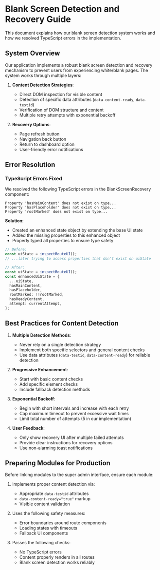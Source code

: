 
# Blank Screen Detection and Recovery Guide

This document explains how our blank screen detection system works and how we resolved TypeScript errors in the implementation.

## System Overview

Our application implements a robust blank screen detection and recovery mechanism to prevent users from experiencing white/blank pages. The system works through multiple layers:

1. **Content Detection Strategies**:
   - Direct DOM inspection for visible content
   - Detection of specific data attributes (`data-content-ready`, `data-testid`)
   - Verification of DOM structure and content
   - Multiple retry attempts with exponential backoff

2. **Recovery Options**:
   - Page refresh button
   - Navigation back button
   - Return to dashboard option
   - User-friendly error notifications

## Error Resolution

### TypeScript Errors Fixed

We resolved the following TypeScript errors in the BlankScreenRecovery component:

```
Property 'hasMainContent' does not exist on type...
Property 'hasPlaceholder' does not exist on type...
Property 'rootMarked' does not exist on type...
```

**Solution**:
- Created an enhanced state object by extending the base UI state
- Added the missing properties to this enhanced object
- Properly typed all properties to ensure type safety

```typescript
// Before:
const uiState = inspectRouteUI();
// ...later trying to access properties that don't exist on uiState

// After:
const uiState = inspectRouteUI();
const enhancedUiState = {
  ...uiState,
  hasMainContent,
  hasPlaceholder,
  rootMarked: !!rootMarked,
  hasReadyContent,
  attempt: currentAttempt,
};
```

## Best Practices for Content Detection

1. **Multiple Detection Methods**:
   - Never rely on a single detection strategy
   - Implement both specific selectors and general content checks
   - Use data attributes (`data-testid`, `data-content-ready`) for reliable detection

2. **Progressive Enhancement**:
   - Start with basic content checks
   - Add specific element checks
   - Include fallback detection methods

3. **Exponential Backoff**:
   - Begin with short intervals and increase with each retry
   - Cap maximum timeout to prevent excessive wait times
   - Limit total number of attempts (5 in our implementation)

4. **User Feedback**:
   - Only show recovery UI after multiple failed attempts
   - Provide clear instructions for recovery options
   - Use non-alarming toast notifications

## Preparing Modules for Production

Before linking modules to the super admin interface, ensure each module:

1. Implements proper content detection via:
   - Appropriate `data-testid` attributes
   - `data-content-ready="true"` markup
   - Visible content validation

2. Uses the following safety measures:
   - Error boundaries around route components
   - Loading states with timeouts
   - Fallback UI components

3. Passes the following checks:
   - No TypeScript errors
   - Content properly renders in all routes
   - Blank screen detection works reliably
